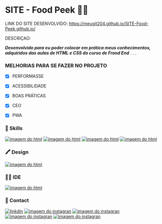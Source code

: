 # SITE - Food Peek 👨‍💻
LINK DO SITE DESENVOLVIDO: https://meugit204.github.io/SITE-Food-Peek.github.io/

DESCRIÇAO:

 ***Desenvolvido para eu poder colocar em prática meus conhecimentos, adquiridos das aulas de HTML e CSS do curso de Frond End***
 .
 .
 .
 ### MELHORIAS PARA SE FAZER NO PROJETO
 - [x] PERFORMASSE
 - [x] ACESSIBILIDADE
 - [x] BOAS PRÁTICAS
 - [x] CEO
 - [x] PWA


### 🚀 Skills

[![imagem do html](https://img.shields.io/badge/HTML-239120?style=for-the-badge&logo=html5&logoColor=white)](#)
[![imagem do html](https://img.shields.io/badge/CSS-239120?&style=for-the-badge&logo=css3&logoColor=white)](#)
[![imagem do html](https://img.shields.io/badge/GIT-E44C30?style=for-the-badge&logo=git&logoColor=white)](#)
[![imagem do html](https://img.shields.io/badge/JavaScript-F7DF1E?style=for-the-badge&logo=javascript&logoColor=black)](#)

### 🖍 Design

[![imagem do html](https://img.shields.io/badge/Figma-F24E1E?style=for-the-badge&logo=figma&logoColor=white)](#)


### 👩‍💻 IDE

[![imagem do html](https://img.shields.io/badge/Visual_Studio_Code-0078D4?style=for-the-badge&logo=visual%20studio%20code&logoColor=white)](#)

### 📱 Contact

  [![linkdin](https://img.shields.io/badge/LinkedIn-0077B5?style=for-the-badge&logo=linkedin&logoColor=white)](https://www.linkedin.com/in/ricardo-vieira-penha/)
[![imagem do instagran](https://img.shields.io/badge/Instagram-E4405F?style=for-the-badge&logo=instagram&logoColor=white)](https://www.instagram.com/kadu_vieira_rv/)
[![imagem do instagran](https://img.shields.io/badge/Gmail-D14836?style=for-the-badge&logo=gmail&logoColor=white)](<mailto:ricardo.dev.of@gmail.com>)
[![imagem do instagran](https://img.shields.io/badge/WhatsApp-25D366?style=for-the-badge&logo=whatsapp&logoColor=white)](https://wa.me/5598984178259)
[![imagem do instagran](https://img.shields.io/badge/website-000000?style=for-the-badge&logo=About.me&logoColor=white)](#)
